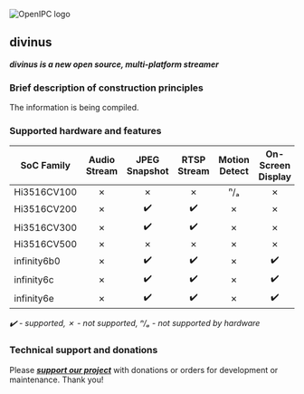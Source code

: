 ![OpenIPC logo][logo]

## divinus
**_divinus is a new open source, multi-platform streamer_**

### Brief description of construction principles

The information is being compiled.


### Supported hardware and features

| SoC Family  | Audio Stream | JPEG Snapshot | RTSP Stream | Motion Detect | On-Screen Display |
|-------------|:------------:|:-------------:|:-----------:|:-------------:|:-----------------:|
| Hi3516CV100 | ✗            | ✗             | ✗           | ⁿ/ₐ           | ✗                 |
| Hi3516CV200 | ✗            | ✔️             | ✔️           | ✗             | ✗                 |
| Hi3516CV300 | ✗            | ✔️             | ✔️           | ✗             | ✗                 |
| Hi3516CV500 | ✗            | ✗             | ✗           | ✗             | ✗                 |
| infinity6b0 | ✗            | ✔️             | ✔️           | ✗             | ✔️                 |
| infinity6c  | ✗            | ✔️             | ✔️           | ✗             | ✔️                 |
| infinity6e  | ✗            | ✔️             | ✔️           | ✗             | ✔️                 |

_✔️ - supported, ✗ - not supported, ⁿ/ₐ - not supported by hardware_


### Technical support and donations

Please **_[support our project](https://openipc.org/support-open-source)_** with donations or orders for development or maintenance. Thank you!


[logo]: https://openipc.org/assets/openipc-logo-black.svg
